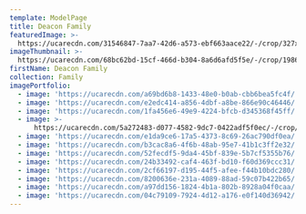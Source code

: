 ```yaml
---
template: ModelPage
title: Deacon Family
featuredImage: >-
  https://ucarecdn.com/31546847-7aa7-42d6-a573-ebf663aace22/-/crop/327x215/0,57/-/preview/
imageThumbnail: >-
  https://ucarecdn.com/68bc62bd-15cf-466d-b304-8a6d6afd5f5e/-/crop/1986x2385/90,171/-/preview/
firstName: Deacon Family
collection: Family
imagePortfolio:
  - image: 'https://ucarecdn.com/a69bd6b8-1433-48e0-b0ab-cbb6bea5fc4f/'
  - image: 'https://ucarecdn.com/e2edc414-a856-4dbf-a8be-866e90c46446/'
  - image: 'https://ucarecdn.com/1fa456e6-49e9-4224-bfcb-d345368f45ff/'
  - image: >-
      https://ucarecdn.com/5a272483-d077-4582-9dc7-0422adf5f0ec/-/crop/2010x1476/439,84/-/preview/
  - image: 'https://ucarecdn.com/e1da9ce6-17a5-4373-8c69-26ac790df0ea/'
  - image: 'https://ucarecdn.com/b3cac8a6-4f6b-48ab-95e7-41b1c3ff2e32/'
  - image: 'https://ucarecdn.com/52fecdf5-9da4-45bf-839e-5b7cf5355b76/'
  - image: 'https://ucarecdn.com/24b33492-caf4-463f-bd10-f60d369ccc31/'
  - image: 'https://ucarecdn.com/2cf66197-d195-44f5-afee-f44b10bdc280/'
  - image: 'https://ucarecdn.com/8200636e-231a-4089-88ad-59c07b422b65/'
  - image: 'https://ucarecdn.com/a97dd156-1824-4b1a-802b-8928a04f0caa/'
  - image: 'https://ucarecdn.com/04c79109-7924-4d12-a176-e0f140d36942/'
---
```


